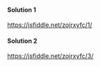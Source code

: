 

#### Solution 1

https://jsfiddle.net/zojrxyfc/1/


#### Solution 2

https://jsfiddle.net/zojrxyfc/3/
